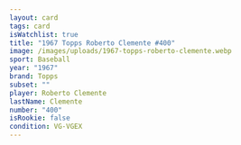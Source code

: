 ```yaml
---
layout: card
tags: card
isWatchlist: true
title: "1967 Topps Roberto Clemente #400"
image: /images/uploads/1967-topps-roberto-clemente.webp
sport: Baseball
year: "1967"
brand: Topps
subset: ""
player: Roberto Clemente
lastName: Clemente
number: "400"
isRookie: false
condition: VG-VGEX
---
```

